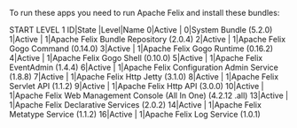 To run these apps you need to run Apache Felix and install these bundles:

START LEVEL 1
   ID|State      |Level|Name
    0|Active     |    0|System Bundle (5.2.0)
    1|Active     |    1|Apache Felix Bundle Repository (2.0.4)
    2|Active     |    1|Apache Felix Gogo Command (0.14.0)
    3|Active     |    1|Apache Felix Gogo Runtime (0.16.2)
    4|Active     |    1|Apache Felix Gogo Shell (0.10.0)
    5|Active     |    1|Apache Felix EventAdmin (1.4.4)
    6|Active     |    1|Apache Felix Configuration Admin Service (1.8.8)
    7|Active     |    1|Apache Felix Http Jetty (3.1.0)
    8|Active     |    1|Apache Felix Servlet API (1.1.2)
    9|Active     |    1|Apache Felix Http API (3.0.0)
   10|Active     |    1|Apache Felix Web Management Console (All In One) (4.2.12
.all)
   13|Active     |    1|Apache Felix Declarative Services (2.0.2)
   14|Active     |    1|Apache Felix Metatype Service (1.1.2)
   16|Active     |    1|Apache Felix Log Service (1.0.1)
